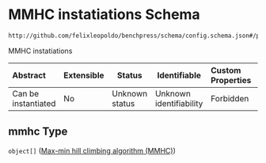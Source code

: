 # MMHC instatiations Schema

```txt
http://github.com/felixleopoldo/benchpress/schema/config.schema.json#/properties/structure_learning_algorithms/properties/mmhc
```

MMHC instatiations


| Abstract            | Extensible | Status         | Identifiable            | Custom Properties | Additional Properties | Access Restrictions | Defined In                                                                  |
| :------------------ | ---------- | -------------- | ----------------------- | :---------------- | --------------------- | ------------------- | --------------------------------------------------------------------------- |
| Can be instantiated | No         | Unknown status | Unknown identifiability | Forbidden         | Allowed               | none                | [config.schema.json\*](../../out/config.schema.json "open original schema") |

## mmhc Type

`object[]` ([Max-min hill climbing algorithm (MMHC)](config-definitions-max-min-hill-climbing-algorithm-mmhc.md))
